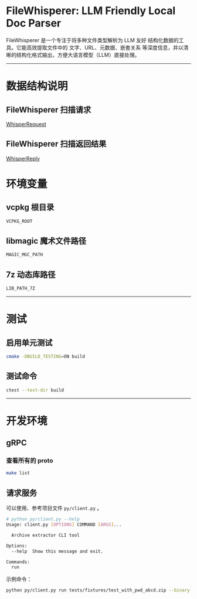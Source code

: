 # FileWhisperer: LLM Friendly Local Doc Parser

FileWhisperer 是一个专注于将多种文件类型解析为 LLM 友好 结构化数据的工具。它能高效提取文件中的 文字、URL、元数据、嵌套关系 等深度信息，并以清晰的结构化格式输出，方便大语言模型（LLM）直接处理。

---

# 数据结构说明

## FileWhisperer 扫描请求

[WhisperRequest](./doc/grpc/request/WhisperRequest.md)

## FileWhisperer 扫描返回结果

[WhisperReply](./doc/grpc/reply/WhisperReply.md)

# 环境变量

## vcpkg 根目录

```sh
VCPKG_ROOT
```

## libmagic 魔术文件路径

```sh
MAGIC_MGC_PATH
```

## 7z 动态库路径

```sh
LIB_PATH_7Z
```

---

# 测试

## 启用单元测试

```sh
cmake -DBUILD_TESTING=ON build
```

## 测试命令

```sh
ctest --test-dir build
```

---

# 开发环境

## gRPC

### 查看所有的 proto 

```sh
make list
```

## 请求服务

可以使用、参考项目文件 `py/client.py` 。

```sh
# python py/client.py --help
Usage: client.py [OPTIONS] COMMAND [ARGS]...

  Archive extractor CLI tool

Options:
  --help  Show this message and exit.

Commands:
  run
```

示例命令：

```sh
python py/client.py run tests/fixtures/test_with_pwd_abcd.zip --binary -p123 -pabcd
```
